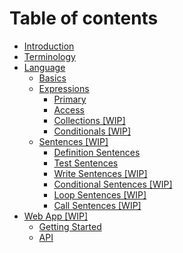 # Table of contents

* [Introduction](README.md)
* [Terminology](terminology.md)
* [Language](language/README.md)
  * [Basics](language/basics.md)
  * [Expressions](language/expressions/README.md)
    * [Primary](language/expressions/primary.md)
    * [Access](language/expressions/access.md)
    * [Collections \[WIP\]](language/expressions/collections.md)
    * [Conditionals \[WIP\]](language/expressions/conditionals.md)
  * [Sentences \[WIP\]](language/sentences/README.md)
    * [Definition Sentences](language/sentences/definition-sentences.md)
    * [Test Sentences](language/sentences/test-sentences.md)
    * [Write Sentences \[WIP\]](language/sentences/write-sentences.md)
    * [Conditional Sentences \[WIP\]](language/sentences/conditional-sentences.md)
    * [Loop Sentences \[WIP\]](language/sentences/loop-sentences.md)
    * [Call Sentences \[WIP\]](language/sentences/call-sentences.md)
* [Web App \[WIP\]](web-app/README.md)
  * [Getting Started](web-app/getting-started.md)
  * [API](web-app/api.md)

